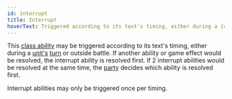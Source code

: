 ```yaml
---
id: interrupt
title: Interrupt
hoverText: Triggered according to its text's timing, either during a [unit's](/docs/glossary/unit) [turn](/docs/glossary/turn) or outside battle. If another ability or game effect would be resolved, the interrupt ability is resolved first. If 2 interrupt abilities would be resolved at the same time, the [party](/docs/glossary/party) decides which ability is resolved first.
---
```


This [class ability](/docs/battles/adventurer-turn/class-ability) may be triggered according to its text's timing, either during a [unit's](/docs/glossary/unit) [turn](/docs/glossary/turn) or outside battle. If another ability or game effect would be resolved, the interrupt ability is resolved first. If 2 interrupt abilities would be resolved at the same time, the [party](/docs/glossary/party) decides which ability is resolved first.

Interrupt abilities may only be triggered once per timing.
